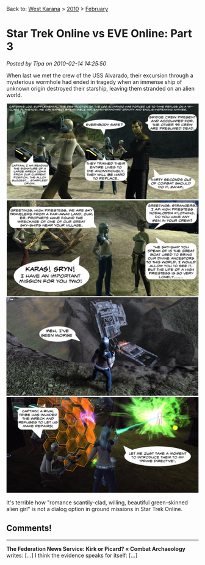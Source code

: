 Back to: [West Karana](/posts/westkarana.md) > [2010](/posts/2010/westkarana.md) > [February](./westkarana.md)
# Star Trek Online vs EVE Online: Part 3

*Posted by Tipa on 2010-02-14 14:25:50*

When last we met the crew of the USS Alvarado, their excursion through a mysterious wormhole had ended in tragedy when an immense ship of unknown origin destroyed their starship, leaving them stranded on an alien world.

![](../../../uploads/2010/02/comic3.jpg "Star Trek Online vs EVE Online: Part 3")

It's terrible how "romance scantily-clad, willing, beautiful green-skinned alien girl" is not a dialog option in ground missions in Star Trek Online.
## Comments!

---

**The Federation News Service: Kirk or Picard? &laquo; Combat Archaeology** writes: [...] I think the evidence speaks for itself: [...]

